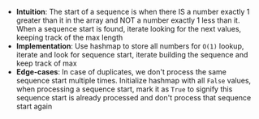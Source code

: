 - **Intuition**: The start of a sequence is when there IS a number exactly 1 greater than it in the array and NOT a number exactly 1 less than it. When a sequence start is found, iterate looking for the next values, keeping track of the max length
- **Implementation**: Use hashmap to store all numbers for `O(1)` lookup, iterate and look for sequence start, iterate building the sequence and keep track of max
- **Edge-cases**: In case of duplicates, we don't process the same sequence start multiple times. Initialize hashmap with all `False` values, when processing a sequence start, mark it as `True` to signify this sequence start is already processed and don't process that sequence start again
